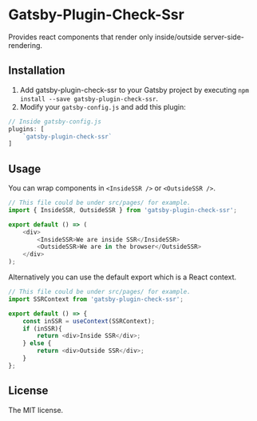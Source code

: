 # Gatsby-Plugin-Check-Ssr

Provides react components that render only inside/outside server-side-rendering.

## Installation

1. Add gatsby-plugin-check-ssr to your Gatsby project by executing `npm install --save gatsby-plugin-check-ssr`.
2. Modify your `gatsby-config.js` and add this plugin:
```js
// Inside gatsby-config.js
plugins: [
    `gatsby-plugin-check-ssr`
]
```

## Usage

You can wrap components in `<InsideSSR />` or `<OutsideSSR />`.
```js
// This file could be under src/pages/ for example.
import { InsideSSR, OutsideSSR } from 'gatsby-plugin-check-ssr';

export default () => (
    <div>
        <InsideSSR>We are inside SSR</InsideSSR>
        <OutsideSSR>We are in the browser</OutsideSSR>
    </div>
);
```

Alternatively you can use the default export which is a React context.

```js
// This file could be under src/pages/ for example.
import SSRContext from 'gatsby-plugin-check-ssr';

export default () => {
    const inSSR = useContext(SSRContext);
    if (inSSR){
        return <div>Inside SSR</div>;
    } else {
        return <div>Outside SSR</div>;
    }
};
```

## License

The MIT license.